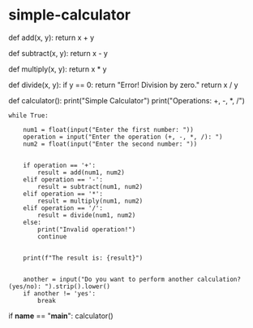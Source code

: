 # simple-calculator
def add(x, y):
    return x + y

def subtract(x, y):
    return x - y

def multiply(x, y):
    return x * y

def divide(x, y):
    if y == 0:
        return "Error! Division by zero."
    return x / y


def calculator():
    print("Simple Calculator")
    print("Operations: +, -, *, /")

    while True:
        
        num1 = float(input("Enter the first number: "))
        operation = input("Enter the operation (+, -, *, /): ")
        num2 = float(input("Enter the second number: "))

        
        if operation == '+':
            result = add(num1, num2)
        elif operation == '-':
            result = subtract(num1, num2)
        elif operation == '*':
            result = multiply(num1, num2)
        elif operation == '/':
            result = divide(num1, num2)
        else:
            print("Invalid operation!")
            continue

        
        print(f"The result is: {result}")

      
        another = input("Do you want to perform another calculation? (yes/no): ").strip().lower()
        if another != 'yes':
            break

if __name__ == "__main__":
    calculator()
    

